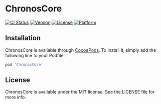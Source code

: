 # ChronosCore

[![CI Status](https://img.shields.io/travis/zchan0/ChronosCore.svg?style=flat)](https://travis-ci.org/zchan0/ChronosCore)
[![Version](https://img.shields.io/cocoapods/v/ChronosCore.svg?style=flat)](https://cocoapods.org/pods/ChronosCore)
[![License](https://img.shields.io/cocoapods/l/ChronosCore.svg?style=flat)](https://cocoapods.org/pods/ChronosCore)
[![Platform](https://img.shields.io/cocoapods/p/ChronosCore.svg?style=flat)](https://cocoapods.org/pods/ChronosCore)

## Installation

ChronosCore is available through [CocoaPods](https://cocoapods.org). To install
it, simply add the following line to your Podfile:

```ruby
pod 'ChronosCore'
```

## License

ChronosCore is available under the MIT license. See the LICENSE file for more info.
